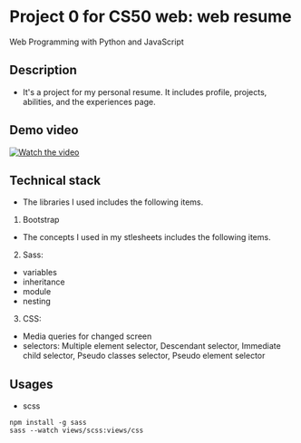 # Project 0 for CS50 web: web resume

Web Programming with Python and JavaScript

## Description
* It's a project for my personal resume. It includes profile, projects, abilities, and the experiences page.

## Demo video
[![Watch the video](https://img.youtube.com/vi/vubZyBekDzY/maxresdefault.jpg)](https://www.youtube.com/watch?v=vubZyBekDzY)

## Technical stack
* The libraries I used includes the following items.
1. Bootstrap
* The concepts I used in my stlesheets includes the following items.
2. Sass:
- variables
- inheritance
- module
- nesting
3. CSS:
- Media queries for changed screen
- selectors: Multiple element selector, Descendant selector, Immediate child selector, Pseudo classes selector, Pseudo element selector

## Usages
* scss
```
npm install -g sass
sass --watch views/scss:views/css
```